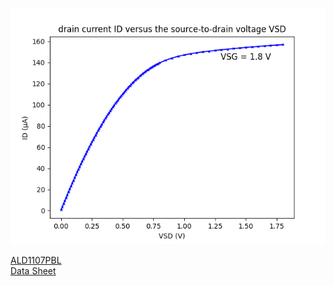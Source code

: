 ![PMOS.png](PMOS.png "PMOS.png")  
  
[ALD1107PBL](https://www.mouser.tw/ProductDetail/Advanced-Linear-Devices/ALD1107PBL?qs=mdoy1eHU51wGpQ0zzvyyZg%3D%3D)  
[Data Sheet](https://www.mouser.tw/datasheet/2/8/ALD1107-10401.pdf)  